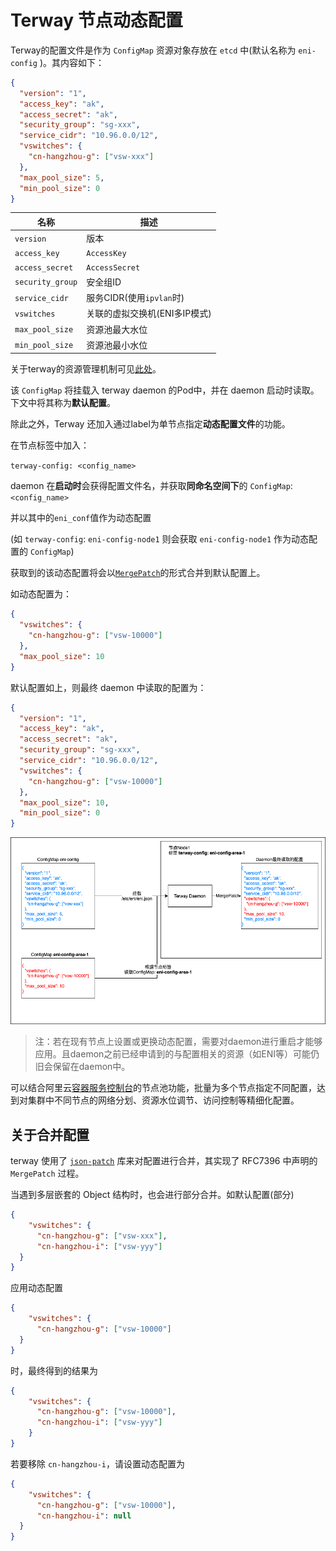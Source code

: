# Terway 节点动态配置

Terway的配置文件是作为 `ConfigMap` 资源对象存放在 `etcd` 中(默认名称为 `eni-config` )。其内容如下：

```json
{
  "version": "1",
  "access_key": "ak",
  "access_secret": "ak",
  "security_group": "sg-xxx",
  "service_cidr": "10.96.0.0/12",
  "vswitches": {
    "cn-hangzhou-g": ["vsw-xxx"]
  },
  "max_pool_size": 5,
  "min_pool_size": 0
}
```

| 名称             | 描述                          |
| ---------------- | ----------------------------- |
| `version`        | 版本                          |
| `access_key`     | `AccessKey`                   |
| `access_secret`  | `AccessSecret`                |
| `security_group` | 安全组ID                      |
| `service_cidr`   | 服务CIDR(使用`ipvlan`时)      |
| `vswitches`      | 关联的虚拟交换机(ENI多IP模式) |
| `max_pool_size`  | 资源池最大水位                |
| `min_pool_size`  | 资源池最小水位                |

关于terway的资源管理机制可见[此处](https://github.com/AliyunContainerService/terway/blob/master/docs/design.md#资源管理和分配)。

该 `ConfigMap` 将挂载入 terway daemon 的Pod中，并在 daemon 启动时读取。下文中将其称为**默认配置**。

除此之外，Terway 还加入通过label为单节点指定**动态配置文件**的功能。

在节点标签中加入：

`terway-config: <config_name>`

daemon 在**启动时**会获得配置文件名，并获取**同命名空间下**的 `ConfigMap`: `<config_name>`

并以其中的`eni_conf`值作为动态配置

(如 `terway-config`:  `eni-config-node1` 则会获取 `eni-config-node1` 作为动态配置的 `ConfigMap`)

获取到的该动态配置将会以[`MergePatch`](https://tools.ietf.org/html/rfc7396)的形式合并到默认配置上。

如动态配置为：

```json
{
  "vswitches": {
    "cn-hangzhou-g": ["vsw-10000"]
  },
  "max_pool_size": 10
}
```

默认配置如上，则最终 daemon 中读取的配置为：

```json
{
  "version": "1",
  "access_key": "ak",
  "access_secret": "ak",
  "security_group": "sg-xxx",
  "service_cidr": "10.96.0.0/12",
  "vswitches": {
    "cn-hangzhou-g": ["vsw-10000"]
  },
  "max_pool_size": 10,
  "min_pool_size": 0
}
```

![image.png](images/terway-dynamic-config.png)

> 注：若在现有节点上设置或更换动态配置，需要对daemon进行重启才能够应用。且daemon之前已经申请到的与配置相关的资源（如ENI等）可能仍旧会保留在daemon中。

可以结合阿里云[容器服务控制台](https://cs.console.aliyun.com/)的节点池功能，批量为多个节点指定不同配置，达到对集群中不同节点的网络分划、资源水位调节、访问控制等精细化配置。

## 关于合并配置

terway 使用了 [`json-patch`](https://github.com/evanphx/json-patch) 库来对配置进行合并，其实现了 RFC7396 中声明的 `MergePatch` 过程。

当遇到多层嵌套的 Object 结构时，也会进行部分合并。如默认配置(部分)

```json
{
    "vswitches": {
      "cn-hangzhou-g": ["vsw-xxx"],
      "cn-hangzhou-i": ["vsw-yyy"]
  }
}
```

应用动态配置

```json
{
    "vswitches": {
      "cn-hangzhou-g": ["vsw-10000"]
  }
}
```

时，最终得到的结果为

```json
{
    "vswitches": {
      "cn-hangzhou-g": ["vsw-10000"],
      "cn-hangzhou-i": ["vsw-yyy"]
    }
}
```

若要移除 `cn-hangzhou-i`，请设置动态配置为

```json
{
    "vswitches": {
      "cn-hangzhou-g": ["vsw-10000"],
      "cn-hangzhou-i": null
  }
}
```

